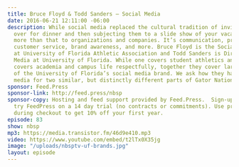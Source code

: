 ```yaml
---
title: Bruce Floyd & Todd Sanders — Social Media
date: 2016-06-21 12:11:00 -06:00
description: While social media replaced the cultural tradition of inviting friends
  over for dinner and then subjecting them to a slide show of your vacation, it’s
  more than that to organizations and companies. It’s communication, promotion, boasting,
  customer service, brand awareness, and more. Bruce Floyd is the Social Media Manager
  at University of Florida Athletic Association and Todd Sanders is Director of Social
  Media at University of Florida. While one covers student athletics and the other
  covers academia and campus life respectfully, together they cover largest portions
  of the University of Florida’s social media brand. We ask how they handle social
  media for two similar, but distinctly different parts of Gator Nation.
sponsor: Feed.Press
sponsor-link: http://feed.press/nbsp
sponsor-copy: Hosting and feed support provided by Feed.Press.  Sign-up today and
  try FeedPress on a 14 day trial (no contracts or commitments). Use promo code *nbsp*
  during checkout to get 10% off your first year.
episode: 83
show: nbsp
mp3: https://media.transistor.fm/46d9e410.mp3
video: https://www.youtube.com/embed/t2lTx0X35jg
image: "/uploads/nbsptv-uf-brands.jpg"
layout: episode
---
```


